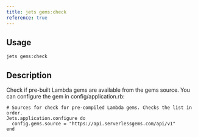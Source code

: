 ```yaml
---
title: jets gems:check
reference: true
---
```


## Usage

    jets gems:check

## Description

Check if pre-built Lambda gems are available from the gems source. You can configure the gem in config/application.rb:

    # Sources for check for pre-compiled Lambda gems. Checks the list in order.
    Jets.application.configure do
      config.gems.source = "https://api.serverlessgems.com/api/v1"
    end
